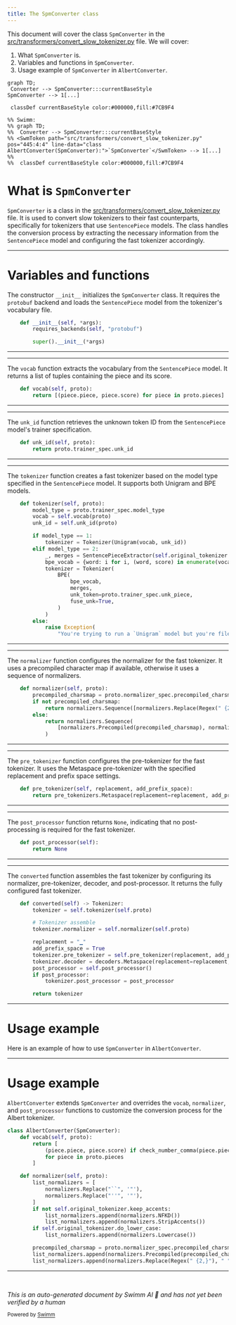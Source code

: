 ```yaml
---
title: The SpmConverter class
---
```

This document will cover the class <SwmToken path="src/transformers/convert_slow_tokenizer.py" pos="445:4:4" line-data="class AlbertConverter(SpmConverter):">`SpmConverter`</SwmToken> in the <SwmPath>[src/transformers/convert_slow_tokenizer.py](src/transformers/convert_slow_tokenizer.py)</SwmPath> file. We will cover:

1. What <SwmToken path="src/transformers/convert_slow_tokenizer.py" pos="445:4:4" line-data="class AlbertConverter(SpmConverter):">`SpmConverter`</SwmToken> is.
2. Variables and functions in <SwmToken path="src/transformers/convert_slow_tokenizer.py" pos="445:4:4" line-data="class AlbertConverter(SpmConverter):">`SpmConverter`</SwmToken>.
3. Usage example of <SwmToken path="src/transformers/convert_slow_tokenizer.py" pos="445:4:4" line-data="class AlbertConverter(SpmConverter):">`SpmConverter`</SwmToken> in <SwmToken path="src/transformers/convert_slow_tokenizer.py" pos="445:2:2" line-data="class AlbertConverter(SpmConverter):">`AlbertConverter`</SwmToken>.

```mermaid
graph TD;
 Converter --> SpmConverter:::currentBaseStyle
SpmConverter --> 1[...]

 classDef currentBaseStyle color:#000000,fill:#7CB9F4

%% Swimm:
%% graph TD;
%%  Converter --> SpmConverter:::currentBaseStyle
%% <SwmToken path="src/transformers/convert_slow_tokenizer.py" pos="445:4:4" line-data="class AlbertConverter(SpmConverter):">`SpmConverter`</SwmToken> --> 1[...]
%% 
%%  classDef currentBaseStyle color:#000000,fill:#7CB9F4
```

# What is <SwmToken path="src/transformers/convert_slow_tokenizer.py" pos="445:4:4" line-data="class AlbertConverter(SpmConverter):">`SpmConverter`</SwmToken>

<SwmToken path="src/transformers/convert_slow_tokenizer.py" pos="445:4:4" line-data="class AlbertConverter(SpmConverter):">`SpmConverter`</SwmToken> is a class in the <SwmPath>[src/transformers/convert_slow_tokenizer.py](src/transformers/convert_slow_tokenizer.py)</SwmPath> file. It is used to convert slow tokenizers to their fast counterparts, specifically for tokenizers that use <SwmToken path="src/transformers/convert_slow_tokenizer.py" pos="18:17:17" line-data="    All the conversions are grouped here to gather SentencePiece dependencies outside of the fast tokenizers files and">`SentencePiece`</SwmToken> models. The class handles the conversion process by extracting the necessary information from the <SwmToken path="src/transformers/convert_slow_tokenizer.py" pos="18:17:17" line-data="    All the conversions are grouped here to gather SentencePiece dependencies outside of the fast tokenizers files and">`SentencePiece`</SwmToken> model and configuring the fast tokenizer accordingly.

<SwmSnippet path="/src/transformers/convert_slow_tokenizer.py" line="370">

---

# Variables and functions

The constructor <SwmToken path="src/transformers/convert_slow_tokenizer.py" pos="370:3:3" line-data="    def __init__(self, *args):">`__init__`</SwmToken> initializes the <SwmToken path="src/transformers/convert_slow_tokenizer.py" pos="445:4:4" line-data="class AlbertConverter(SpmConverter):">`SpmConverter`</SwmToken> class. It requires the <SwmToken path="src/transformers/convert_slow_tokenizer.py" pos="371:7:7" line-data="        requires_backends(self, &quot;protobuf&quot;)">`protobuf`</SwmToken> backend and loads the <SwmToken path="src/transformers/convert_slow_tokenizer.py" pos="18:17:17" line-data="    All the conversions are grouped here to gather SentencePiece dependencies outside of the fast tokenizers files and">`SentencePiece`</SwmToken> model from the tokenizer's vocabulary file.

```python
    def __init__(self, *args):
        requires_backends(self, "protobuf")

        super().__init__(*args)
```

---

</SwmSnippet>

<SwmSnippet path="/src/transformers/convert_slow_tokenizer.py" line="382">

---

The <SwmToken path="src/transformers/convert_slow_tokenizer.py" pos="382:3:3" line-data="    def vocab(self, proto):">`vocab`</SwmToken> function extracts the vocabulary from the <SwmToken path="src/transformers/convert_slow_tokenizer.py" pos="18:17:17" line-data="    All the conversions are grouped here to gather SentencePiece dependencies outside of the fast tokenizers files and">`SentencePiece`</SwmToken> model. It returns a list of tuples containing the piece and its score.

```python
    def vocab(self, proto):
        return [(piece.piece, piece.score) for piece in proto.pieces]

```

---

</SwmSnippet>

<SwmSnippet path="/src/transformers/convert_slow_tokenizer.py" line="385">

---

The <SwmToken path="src/transformers/convert_slow_tokenizer.py" pos="385:3:3" line-data="    def unk_id(self, proto):">`unk_id`</SwmToken> function retrieves the unknown token ID from the <SwmToken path="src/transformers/convert_slow_tokenizer.py" pos="18:17:17" line-data="    All the conversions are grouped here to gather SentencePiece dependencies outside of the fast tokenizers files and">`SentencePiece`</SwmToken> model's trainer specification.

```python
    def unk_id(self, proto):
        return proto.trainer_spec.unk_id
```

---

</SwmSnippet>

<SwmSnippet path="/src/transformers/convert_slow_tokenizer.py" line="388">

---

The <SwmToken path="src/transformers/convert_slow_tokenizer.py" pos="388:3:3" line-data="    def tokenizer(self, proto):">`tokenizer`</SwmToken> function creates a fast tokenizer based on the model type specified in the <SwmToken path="src/transformers/convert_slow_tokenizer.py" pos="18:17:17" line-data="    All the conversions are grouped here to gather SentencePiece dependencies outside of the fast tokenizers files and">`SentencePiece`</SwmToken> model. It supports both Unigram and BPE models.

```python
    def tokenizer(self, proto):
        model_type = proto.trainer_spec.model_type
        vocab = self.vocab(proto)
        unk_id = self.unk_id(proto)

        if model_type == 1:
            tokenizer = Tokenizer(Unigram(vocab, unk_id))
        elif model_type == 2:
            _, merges = SentencePieceExtractor(self.original_tokenizer.vocab_file).extract()
            bpe_vocab = {word: i for i, (word, score) in enumerate(vocab)}
            tokenizer = Tokenizer(
                BPE(
                    bpe_vocab,
                    merges,
                    unk_token=proto.trainer_spec.unk_piece,
                    fuse_unk=True,
                )
            )
        else:
            raise Exception(
                "You're trying to run a `Unigram` model but you're file was trained with a different algorithm"
```

---

</SwmSnippet>

<SwmSnippet path="/src/transformers/convert_slow_tokenizer.py" line="413">

---

The <SwmToken path="src/transformers/convert_slow_tokenizer.py" pos="413:3:3" line-data="    def normalizer(self, proto):">`normalizer`</SwmToken> function configures the normalizer for the fast tokenizer. It uses a precompiled character map if available, otherwise it uses a sequence of normalizers.

```python
    def normalizer(self, proto):
        precompiled_charsmap = proto.normalizer_spec.precompiled_charsmap
        if not precompiled_charsmap:
            return normalizers.Sequence([normalizers.Replace(Regex(" {2,}"), " ")])
        else:
            return normalizers.Sequence(
                [normalizers.Precompiled(precompiled_charsmap), normalizers.Replace(Regex(" {2,}"), " ")]
            )
```

---

</SwmSnippet>

<SwmSnippet path="/src/transformers/convert_slow_tokenizer.py" line="422">

---

The <SwmToken path="src/transformers/convert_slow_tokenizer.py" pos="422:3:3" line-data="    def pre_tokenizer(self, replacement, add_prefix_space):">`pre_tokenizer`</SwmToken> function configures the pre-tokenizer for the fast tokenizer. It uses the Metaspace pre-tokenizer with the specified replacement and prefix space settings.

```python
    def pre_tokenizer(self, replacement, add_prefix_space):
        return pre_tokenizers.Metaspace(replacement=replacement, add_prefix_space=add_prefix_space)
```

---

</SwmSnippet>

<SwmSnippet path="/src/transformers/convert_slow_tokenizer.py" line="425">

---

The <SwmToken path="src/transformers/convert_slow_tokenizer.py" pos="425:3:3" line-data="    def post_processor(self):">`post_processor`</SwmToken> function returns `None`, indicating that no post-processing is required for the fast tokenizer.

```python
    def post_processor(self):
        return None
```

---

</SwmSnippet>

<SwmSnippet path="/src/transformers/convert_slow_tokenizer.py" line="428">

---

The <SwmToken path="src/transformers/convert_slow_tokenizer.py" pos="428:3:3" line-data="    def converted(self) -&gt; Tokenizer:">`converted`</SwmToken> function assembles the fast tokenizer by configuring its normalizer, pre-tokenizer, decoder, and post-processor. It returns the fully configured fast tokenizer.

```python
    def converted(self) -> Tokenizer:
        tokenizer = self.tokenizer(self.proto)

        # Tokenizer assemble
        tokenizer.normalizer = self.normalizer(self.proto)

        replacement = "▁"
        add_prefix_space = True
        tokenizer.pre_tokenizer = self.pre_tokenizer(replacement, add_prefix_space)
        tokenizer.decoder = decoders.Metaspace(replacement=replacement, add_prefix_space=add_prefix_space)
        post_processor = self.post_processor()
        if post_processor:
            tokenizer.post_processor = post_processor

        return tokenizer
```

---

</SwmSnippet>

# Usage example

Here is an example of how to use <SwmToken path="src/transformers/convert_slow_tokenizer.py" pos="445:4:4" line-data="class AlbertConverter(SpmConverter):">`SpmConverter`</SwmToken> in <SwmToken path="src/transformers/convert_slow_tokenizer.py" pos="445:2:2" line-data="class AlbertConverter(SpmConverter):">`AlbertConverter`</SwmToken>.

<SwmSnippet path="/src/transformers/convert_slow_tokenizer.py" line="445">

---

# Usage example

<SwmToken path="src/transformers/convert_slow_tokenizer.py" pos="445:2:2" line-data="class AlbertConverter(SpmConverter):">`AlbertConverter`</SwmToken> extends <SwmToken path="src/transformers/convert_slow_tokenizer.py" pos="445:4:4" line-data="class AlbertConverter(SpmConverter):">`SpmConverter`</SwmToken> and overrides the <SwmToken path="src/transformers/convert_slow_tokenizer.py" pos="446:3:3" line-data="    def vocab(self, proto):">`vocab`</SwmToken>, <SwmToken path="src/transformers/convert_slow_tokenizer.py" pos="452:3:3" line-data="    def normalizer(self, proto):">`normalizer`</SwmToken>, and <SwmToken path="src/transformers/convert_slow_tokenizer.py" pos="425:3:3" line-data="    def post_processor(self):">`post_processor`</SwmToken> functions to customize the conversion process for the Albert tokenizer.

```python
class AlbertConverter(SpmConverter):
    def vocab(self, proto):
        return [
            (piece.piece, piece.score) if check_number_comma(piece.piece) else (piece.piece, piece.score - 100)
            for piece in proto.pieces
        ]

    def normalizer(self, proto):
        list_normalizers = [
            normalizers.Replace("``", '"'),
            normalizers.Replace("''", '"'),
        ]
        if not self.original_tokenizer.keep_accents:
            list_normalizers.append(normalizers.NFKD())
            list_normalizers.append(normalizers.StripAccents())
        if self.original_tokenizer.do_lower_case:
            list_normalizers.append(normalizers.Lowercase())

        precompiled_charsmap = proto.normalizer_spec.precompiled_charsmap
        list_normalizers.append(normalizers.Precompiled(precompiled_charsmap))
        list_normalizers.append(normalizers.Replace(Regex(" {2,}"), " "))
```

---

</SwmSnippet>

&nbsp;

*This is an auto-generated document by Swimm AI 🌊 and has not yet been verified by a human*

<SwmMeta version="3.0.0" repo-id="Z2l0aHViJTNBJTNBdHJhbnNmb3JtZXJzJTNBJTNBc2h1anV1dQ==" repo-name="transformers"><sup>Powered by [Swimm](/)</sup></SwmMeta>
